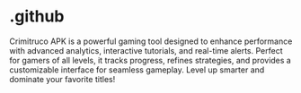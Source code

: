 # .github
Crimitruco APK is a powerful gaming tool designed to enhance performance with advanced analytics, interactive tutorials, and real-time alerts. Perfect for gamers of all levels, it tracks progress, refines strategies, and provides a customizable interface for seamless gameplay. Level up smarter and dominate your favorite titles!
